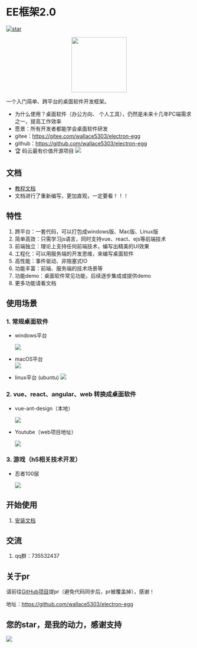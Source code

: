# EE框架2.0 
[![star](https://gitee.com/wallace5303/electron-egg/badge/star.svg?theme=gvp)](https://gitee.com/wallace5303/electron-egg/stargazers)

<div align=center>
<img src="https://kaka996.coding.net/p/resource/d/tx-resource/git/raw/master/img/electron-egg/logo.png" width="150" height="150" />
</div>

一个入门简单、跨平台的桌面软件开发框架。

- 为什么使用？桌面软件（办公方向、 个人工具），仍然是未来十几年PC端需求之一，提高工作效率
- 愿景：所有开发者都能学会桌面软件研发
- gitee：https://gitee.com/wallace5303/electron-egg
- github：https://github.com/wallace5303/electron-egg
- 🏆 码云最有价值开源项目
    ![](https://kaka996.coding.net/p/resource/d/tx-resource/git/raw/master/img/electron-egg/ee-zhengshu-1.png)    

## 文档
- [教程文档](https://www.yuque.com/u34495/mivcfg)
- 文档进行了重新编写，更加直观，一定要看！！！

## 特性
1. 跨平台：一套代码，可以打包成windows版、Mac版、Linux版
2. 简单高效：只需学习js语言，同时支持vue、react、ejs等前端技术
3. 前端独立：理论上支持任何前端技术，编写出精美的UI效果
4. 工程化：可以用服务端的开发思维，来编写桌面软件
5. 高性能：事件驱动、非阻塞式IO
6. 功能丰富：前端、服务端的技术场景等
7. 功能demo：桌面软件常见功能，后续逐步集成或提供demo
8. 更多功能请看文档

## 使用场景

### 1. 常规桌面软件
- windows平台

    ![](https://kaka996.coding.net/p/resource/d/tx-resource/git/raw/master/img/electron-egg/home.png)

- macOS平台    
    ![](https://kaka996.coding.net/p/resource/d/tx-resource/git/raw/master/img/electron-egg/mac-socket.png)

- linux平台 (ubuntu)
    ![](https://kaka996.coding.net/p/resource/d/tx-resource/git/raw/master/img/electron-egg/ubuntu-db.png)

### 2. vue、react、angular、web 转换成桌面软件
- vue-ant-design（本地）

    ![](https://kaka996.coding.net/p/resource/d/tx-resource/git/raw/master/img/electron-egg/vue-antd.png)

- Youtube（web项目地址）

    ![](https://kaka996.coding.net/p/resource/d/tx-resource/git/raw/master/img/electron-egg/youtub.png)

### 3. 游戏（h5相关技术开发）
- 忍者100层

    ![](https://kaka996.coding.net/p/resource/d/tx-resource/git/raw/master/img/electron-egg/ee_game_1.png)


## 开始使用

1. [安装文档](https://www.yuque.com/u34495/mivcfg/qo4uqg)
    


## 交流
1. qq群：735532437

## 关于pr
请前往[GitHub项目](https://github.com/wallace5303/electron-egg)提pr（避免代码同步后，pr被覆盖掉），感谢！

地址：https://github.com/wallace5303/electron-egg

## 您的star，是我的动力，感谢支持
![](https://whnb.wang/stars/wallace5303/electron-egg)



